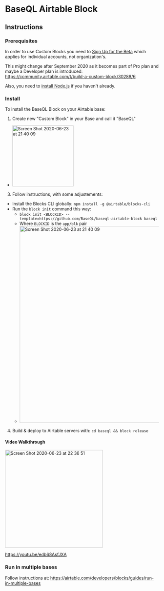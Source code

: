 # BaseQL Airtable Block

## Instructions

### Prerequisites

In order to use Custom Blocks you need to [Sign Up for the Beta](https://airtable.com/shrEvq5IlQqYxWkaS) which applies for individual accounts, not organization's.

This might change after September 2020 as it becomes part of Pro plan and maybe a Developer plan is introduced: https://community.airtable.com/t/build-a-custom-block/30288/6

Also, you need to [install Node.js](https://nodejs.org/en/download/) if you haven't already.

### Install

To install the BaseQL Block on your Airtable base:

1. Create new "Custom Block" in your Base and call it "BaseQL"
  - <img width="200" alt="Screen Shot 2020-06-23 at 21 40 09" src="https://user-images.githubusercontent.com/119117/83694156-13559800-a5bd-11ea-8891-735d67417c58.png">
3. Follow instructions, with some adjustements:
  - Install the Blocks CLI globally: `npm install -g @airtable/blocks-cli`
  - Run the `block init` command this way:
    - `block init <BLOCKID> --template=https://github.com/BaseQL/baseql-airtable-block baseql`
    - Where `BLOCKID` is the `app/blk` pair
    - <img width="645" alt="Screen Shot 2020-06-23 at 21 40 09" src="https://user-images.githubusercontent.com/119117/85492164-5f7f7100-b59a-11ea-8b66-22a10e4dd096.png">
4. Build & deploy to Airtable servers with: `cd baseql && block release`

#### Video Walkthrough

[<img width="320" alt="Screen Shot 2020-06-23 at 22 36 51" src="https://user-images.githubusercontent.com/119117/85496582-2a771c80-b5a2-11ea-8362-68931ab2369a.png">](https://youtu.be/edb68AsfJXA)

https://youtu.be/edb68AsfJXA

### Run in multiple bases

Follow instructions at: https://airtable.com/developers/blocks/guides/run-in-multiple-bases
